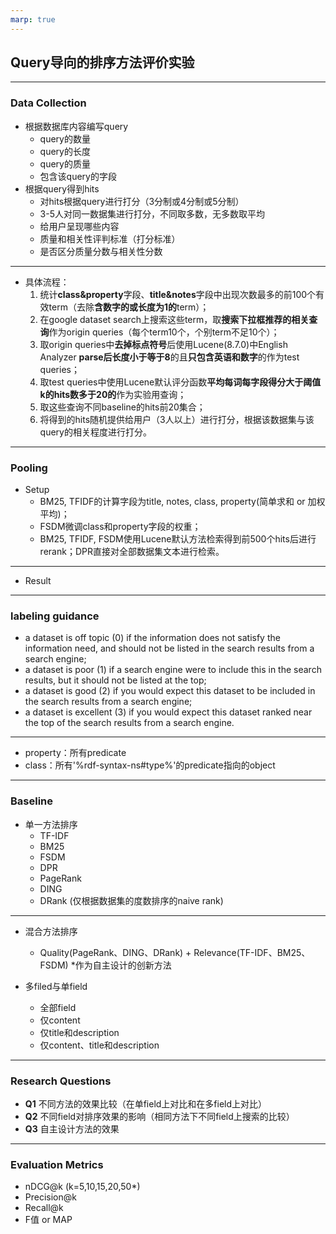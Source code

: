 ```yaml
---
marp: true
---
```

## Query导向的排序方法评价实验
---
### Data Collection

- 根据数据库内容编写query
    - query的数量
    - query的长度
    - query的质量
    - 包含该query的字段
- 根据query得到hits
    - 对hits根据query进行打分（3分制或4分制或5分制）
    - 3-5人对同一数据集进行打分，不同取多数，无多数取平均
    - 给用户呈现哪些内容
    - 质量和相关性评判标准（打分标准）
    - 是否区分质量分数与相关性分数
---
- 具体流程：
    1. 统计**class&property**字段、**title&notes**字段中出现次数最多的前100个有效term（去除**含数字的或长度为1的**term）；
    2. 在google dataset search上搜索这些term，取**搜索下拉框推荐的相关查询**作为origin queries（每个term10个，个别term不足10个）；
    3. 取origin queries中**去掉标点符号**后使用Lucene(8.7.0)中English Analyzer **parse后长度小于等于8**的且**只包含英语和数字**的作为test queries；
    4. 取test queries中使用Lucene默认评分函数**平均每词每字段得分大于阈值k的hits数多于20的**作为实验用查询；
    5. 取这些查询不同baseline的hits前20集合；
    6. 将得到的hits随机提供给用户（3人以上）进行打分，根据该数据集与该query的相关程度进行打分。

---

### Pooling

- Setup
    - BM25, TFIDF的计算字段为title, notes, class, property(简单求和 or 加权平均)；
    - FSDM微调class和property字段的权重；
    - BM25, TFIDF, FSDM使用Lucene默认方法检索得到前500个hits后进行rerank；DPR直接对全部数据集文本进行检索。

---

- Result


---

### labeling guidance

- a dataset is off topic (0) if the information does not satisfy the information need, and should not be listed in the search results from a search engine;
- a dataset is poor (1) if a search engine were to include this in the search results, but it should not be listed at the top;
- a dataset is good (2) if you would expect this dataset to be included in the search results from a search engine;
- a dataset is excellent (3) if you would expect this dataset ranked near the top of the search results from a search engine.

---

- property：所有predicate
- class：所有'%rdf-syntax-ns#type%'的predicate指向的object

---

### Baseline

- 单一方法排序
    - TF-IDF
    - BM25
    - FSDM
    - DPR
    - PageRank
    - DING
    - DRank (仅根据数据集的度数排序的naive rank)
---
- 混合方法排序
    - Quality(PageRank、DING、DRank) + Relevance(TF-IDF、BM25、FSDM)
    *作为自主设计的创新方法

- 多filed与单field
    - 全部field
    - 仅content
    - 仅title和description
    - 仅content、title和description
---
### Research Questions

- **Q1** 不同方法的效果比较（在单field上对比和在多field上对比）
- **Q2** 不同field对排序效果的影响（相同方法下不同field上搜索的比较）
- **Q3** 自主设计方法的效果

---
### Evaluation Metrics

- nDCG@k (k=5,10,15,20,50*)
- Precision@k
- Recall@k
- F值 or MAP
